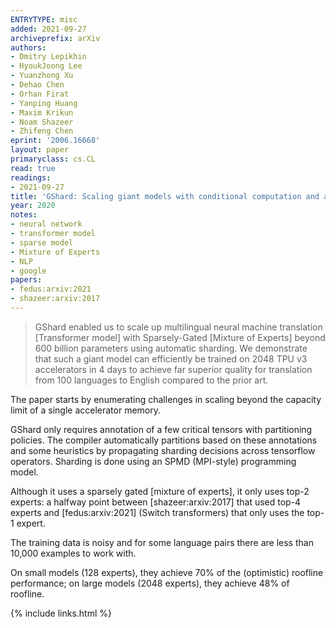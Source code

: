 ```yaml
---
ENTRYTYPE: misc
added: 2021-09-27
archiveprefix: arXiv
authors:
- Dmitry Lepikhin
- HyoukJoong Lee
- Yuanzhong Xu
- Dehao Chen
- Orhan Firat
- Yanping Huang
- Maxim Krikun
- Noam Shazeer
- Zhifeng Chen
eprint: '2006.16668'
layout: paper
primaryclass: cs.CL
read: true
readings:
- 2021-09-27
title: 'GShard: Scaling giant models with conditional computation and automatic sharding'
year: 2020
notes:
- neural network
- transformer model
- sparse model
- Mixture of Experts
- NLP
- google
papers:
- fedus:arxiv:2021
- shazeer:arxiv:2017
---
```


> GShard enabled us to scale up multilingual neural machine translation
> [Transformer model] with Sparsely-Gated [Mixture of Experts] beyond
> 600 billion parameters using automatic sharding.
> We demonstrate that such a giant model can efficiently be trained
> on 2048 TPU v3 accelerators in 4 days to achieve far superior
> quality for translation from 100 languages to English compared
> to the prior art.

The paper starts by enumerating challenges in scaling beyond the capacity
limit of a single accelerator memory.

GShard only requires annotation of a few critical tensors with partitioning policies.
The compiler automatically partitions based on these annotations and some heuristics
by propagating sharding decisions across tensorflow operators.
Sharding is done using an SPMD (MPI-style) programming model.

Although it uses a sparsely gated [mixture of experts], it only uses top-2 experts: a halfway point between
[shazeer:arxiv:2017] that used top-4 experts and [fedus:arxiv:2021] (Switch transformers) that
only uses the top-1 expert.

The training data is noisy and for some language pairs there are less than
10,000 examples to work with.

On small models (128 experts), they achieve 70% of the (optimistic) roofline performance;
on large models (2048 experts), they achieve 48% of roofline.



{% include links.html %}
